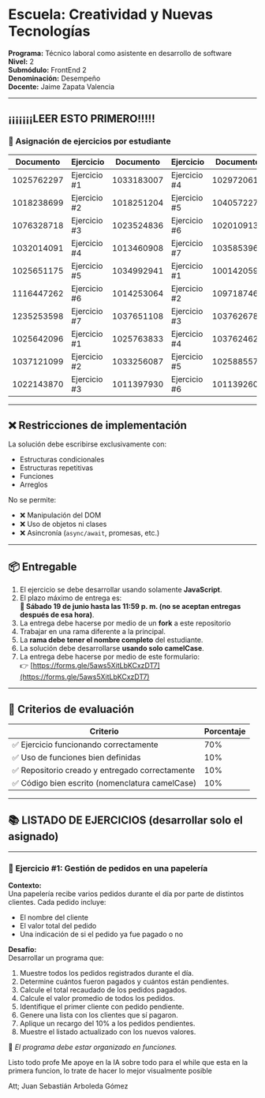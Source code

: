 # Escuela: Creatividad y Nuevas Tecnologías  
**Programa:** Técnico laboral como asistente en desarrollo de software  
**Nivel:** 2  
**Submódulo:** FrontEnd 2  
**Denominación:** Desempeño  
**Docente:** Jaime Zapata Valencia  

---

## ¡¡¡¡¡¡¡LEER ESTO PRIMERO!!!!!

### 📌 Asignación de ejercicios por estudiante

| Documento | Ejercicio | Documento | Ejercicio | Documento | Ejercicio |
|-----------|-----------|-----------|-----------|-----------|-----------|
| 1025762297 | Ejercicio #1 | 1033183007 | Ejercicio #4 | 1029720617 | Ejercicio #7 |
| 1018238699 | Ejercicio #2 | 1018251204 | Ejercicio #5 | 1040572275 | Ejercicio #1 |
| 1076328718 | Ejercicio #3 | 1023524836 | Ejercicio #6 | 1020109137 | Ejercicio #2 |
| 1032014091 | Ejercicio #4 | 1013460908 | Ejercicio #7 | 1035853967 | Ejercicio #3 |
| 1025651175 | Ejercicio #5 | 1034992941 | Ejercicio #1 | 1001420595 | Ejercicio #4 |
| 1116447262 | Ejercicio #6 | 1014253064 | Ejercicio #2 | 1097187469 | Ejercicio #5 |
| 1235253598 | Ejercicio #7 | 1037651108 | Ejercicio #3 | 1037626787 | Ejercicio #6 |
| 1025642096 | Ejercicio #1 | 1025763833 | Ejercicio #4 | 1037624626 | Ejercicio #7 |
| 1037121099 | Ejercicio #2 | 1033256087 | Ejercicio #5 | 1025885576 | Ejercicio #1 |
| 1022143870 | Ejercicio #3 | 1011397930 | Ejercicio #6 | 1011392601 | Ejercicio #2 |

---

## ❌ Restricciones de implementación

La solución debe escribirse exclusivamente con:

- Estructuras condicionales
- Estructuras repetitivas
- Funciones
- Arreglos

No se permite:

- ❌ Manipulación del DOM  
- ❌ Uso de objetos ni clases  
- ❌ Asincronía (`async/await`, promesas, etc.)

---

## 📦 Entregable

1. El ejercicio se debe desarrollar usando solamente **JavaScript**.
2. El plazo máximo de entrega es:  
   **📅 Sábado 19 de junio hasta las 11:59 p. m. (no se aceptan entregas después de esa hora)**.
3. La entrega debe hacerse por medio de un **fork** a este repositorio
4. Trabajar en una rama diferente a la principal.
5. La **rama debe tener el nombre completo** del estudiante.
6. La solución debe desarrollarse **usando solo camelCase**.
7. La entrega debe hacerse por medio de este formulario:  
   👉 [https://forms.gle/5aws5XitLbKCxzDT7](https://forms.gle/5aws5XitLbKCxzDT7)

---

## 📝 Criterios de evaluación

| Criterio                                       | Porcentaje |
|-----------------------------------------------|------------|
| ✅ Ejercicio funcionando correctamente         | 70%        |
| ✅ Uso de funciones bien definidas             | 10%        |
| ✅ Repositorio creado y entregado correctamente| 10%        |
| ✅ Código bien escrito (nomenclatura camelCase)| 10%        |

---

## 📚 LISTADO DE EJERCICIOS (desarrollar solo el asignado)

---

### 🧪 Ejercicio #1: Gestión de pedidos en una papelería

**Contexto:**  
Una papelería recibe varios pedidos durante el día por parte de distintos clientes. Cada pedido incluye:
- El nombre del cliente
- El valor total del pedido
- Una indicación de si el pedido ya fue pagado o no

**Desafío:**  
Desarrollar un programa que:

1. Muestre todos los pedidos registrados durante el día.  
2. Determine cuántos fueron pagados y cuántos están pendientes.  
3. Calcule el total recaudado de los pedidos pagados.  
4. Calcule el valor promedio de todos los pedidos.  
5. Identifique el primer cliente con pedido pendiente.  
6. Genere una lista con los clientes que sí pagaron.  
7. Aplique un recargo del 10% a los pedidos pendientes.  
8. Muestre el listado actualizado con los nuevos valores.

📌 *El programa debe estar organizado en funciones.*


Listo todo profe 
Me apoye en la IA sobre todo para el while que esta en la primera funcion, lo trate de hacer lo mejor visualmente posible

Att; Juan Sebastián Arboleda Gómez